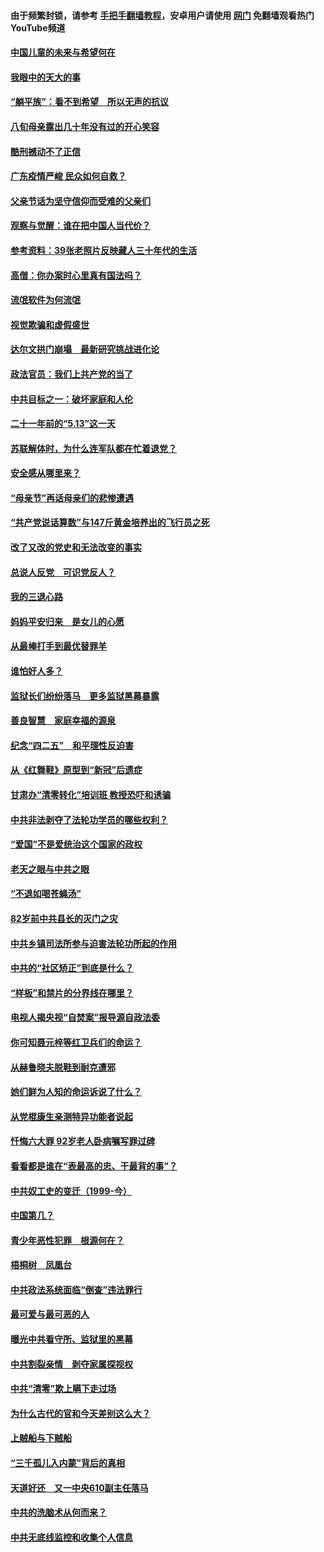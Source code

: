#### 由于频繁封锁，请参考 [手把手翻墙教程](https://github.com/gfw-breaker/guides/wiki/)，安卓用户请使用 [网门](https://github.com/gfw-breaker/nogfw/blob/master/dl.md?t=07061300) 免翻墙观看热门YouTube频道 

#### [中国儿童的未来与希望何在](../pages/19/427680.md?t=07061300) 

#### [我眼中的天大的事](../pages/19/427619.md?t=07061300) 

#### [“躺平族”：看不到希望　所以无声的抗议](../pages/19/427464.md?t=07061300) 

#### [八旬母亲露出几十年没有过的开心笑容](../pages/19/427429.md?t=07061300) 

#### [酷刑撼动不了正信](../pages/19/427414.md?t=07061300) 

#### [广东疫情严峻 民众如何自救？](../pages/19/427311.md?t=07061300) 

#### [父亲节话为坚守信仰而受难的父亲们](../pages/19/427033.md?t=07061300) 

#### [观察与觉醒：谁在把中国人当代价？](../pages/19/426987.md?t=07061300) 

#### [参考资料：39张老照片反映藏人三十年代的生活](../pages/19/426471.md?t=07061300) 

#### [高僧：你办案时心里真有国法吗？](../pages/19/426530.md?t=07061300) 

#### [流氓软件为何流氓](../pages/19/426531.md?t=07061300) 

#### [视觉欺骗和虚假盛世](../pages/19/426443.md?t=07061300) 

#### [达尔文拱门崩塌　最新研究挑战进化论](../pages/19/426009.md?t=07061300) 

#### [政法官员：我们上共产党的当了](../pages/19/425351.md?t=07061300) 

#### [中共目标之一：破坏家庭和人伦](../pages/19/424454.md?t=07061300) 

#### [二十一年前的“5.13”这一天](../pages/19/424814.md?t=07061300) 

#### [苏联解体时，为什么连军队都在忙着退党？](../pages/19/424335.md?t=07061300) 

#### [安全感从哪里来？](../pages/19/424336.md?t=07061300) 

#### [“母亲节”再话母亲们的悲惨遭遇](../pages/19/424234.md?t=07061300) 

#### [“共产党说话算数”与147斤黄金培养出的飞行员之死](../pages/19/424115.md?t=07061300) 

#### [改了又改的党史和无法改变的事实](../pages/19/424037.md?t=07061300) 

#### [总说人反党　可识党反人？](../pages/19/423820.md?t=07061300) 

#### [我的三退心路](../pages/19/423876.md?t=07061300) 

#### [妈妈平安归来　是女儿的心愿](../pages/19/423947.md?t=07061300) 

#### [从最棒打手到最优替罪羊](../pages/19/423819.md?t=07061300) 

#### [谁怕好人多？](../pages/19/423774.md?t=07061300) 

#### [监狱长们纷纷落马　更多监狱黑幕暴露](../pages/19/423787.md?t=07061300) 

#### [善良智慧　家庭幸福的源泉](../pages/19/423632.md?t=07061300) 

#### [纪念“四二五”　和平理性反迫害](../pages/19/423660.md?t=07061300) 

#### [从《红舞鞋》原型到“新冠”后遗症](../pages/19/423509.md?t=07061300) 

#### [甘肃办“清零转化”培训班 教授恐吓和诱骗](../pages/19/423498.md?t=07061300) 

#### [中共非法剥夺了法轮功学员的哪些权利？](../pages/19/423392.md?t=07061300) 

#### [“爱国”不是爱统治这个国家的政权](../pages/19/423029.md?t=07061300) 

#### [老天之眼与中共之眼](../pages/19/423378.md?t=07061300) 

#### [“不退如喝苍蝇汤”](../pages/19/423287.md?t=07061300) 

#### [82岁前中共县长的灭门之灾](../pages/19/423055.md?t=07061300) 

#### [中共乡镇司法所参与迫害法轮功所起的作用](../pages/19/423064.md?t=07061300) 

#### [中共的“社区矫正”到底是什么？](../pages/19/422870.md?t=07061300) 

#### [“样板”和禁片的分界线在哪里？](../pages/19/422704.md?t=07061300) 

#### [电视人揭央视“自焚案”报导源自政法委](../pages/19/422770.md?t=07061300) 

#### [你可知聂元梓等红卫兵们的命运？](../pages/19/422848.md?t=07061300) 

#### [从赫鲁晓夫脱鞋到耐克遭邪](../pages/19/422826.md?t=07061300) 

#### [她们鲜为人知的命运诉说了什么？](../pages/19/422754.md?t=07061300) 

#### [从党棍康生亲测特异功能者说起](../pages/19/422657.md?t=07061300) 

#### [忏悔六大罪 92岁老人卧病嘱写罪过碑](../pages/19/422750.md?t=07061300) 

#### [看看都是谁在“表最高的忠、干最背的事”？](../pages/19/422703.md?t=07061300) 

#### [中共奴工史的变迁（1999-今）](../pages/19/422656.md?t=07061300) 

#### [中国第几？](../pages/19/422496.md?t=07061300) 

#### [青少年恶性犯罪　根源何在？](../pages/19/422449.md?t=07061300) 

#### [梧桐树　凤凰台](../pages/19/422442.md?t=07061300) 

#### [中共政法系统面临“倒查”违法罪行](../pages/19/422497.md?t=07061300) 

#### [最可爱与最可恶的人](../pages/19/422448.md?t=07061300) 

#### [曝光中共看守所、监狱里的黑幕](../pages/19/422390.md?t=07061300) 

#### [中共割裂亲情　剥夺家属探视权](../pages/19/422364.md?t=07061300) 

#### [中共“清零”欺上瞒下走过场](../pages/19/422306.md?t=07061300) 

#### [为什么古代的官和今天差别这么大？](../pages/19/422228.md?t=07061300) 

#### [上贼船与下贼船](../pages/19/422276.md?t=07061300) 

#### [“三千孤儿入内蒙”背后的真相](../pages/19/422229.md?t=07061300) 

#### [天道好还　又一中央610副主任落马](../pages/19/422155.md?t=07061300) 

#### [中共的洗脑术从何而来？](../pages/19/422154.md?t=07061300) 

#### [中共无底线监控和收集个人信息](../pages/19/422039.md?t=07061300) 

